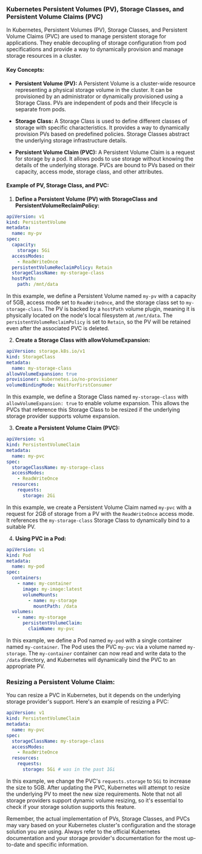 ### Kubernetes Persistent Volumes (PV), Storage Classes, and Persistent Volume Claims (PVC)

In Kubernetes, Persistent Volumes (PV), Storage Classes, and Persistent Volume Claims (PVC) are used to manage persistent storage for applications. They enable decoupling of storage configuration from pod specifications and provide a way to dynamically provision and manage storage resources in a cluster.

#### Key Concepts:

- **Persistent Volume (PV):** A Persistent Volume is a cluster-wide resource representing a physical storage volume in the cluster. It can be provisioned by an administrator or dynamically provisioned using a Storage Class. PVs are independent of pods and their lifecycle is separate from pods.

- **Storage Class:** A Storage Class is used to define different classes of storage with specific characteristics. It provides a way to dynamically provision PVs based on predefined policies. Storage Classes abstract the underlying storage infrastructure details.

- **Persistent Volume Claim (PVC):** A Persistent Volume Claim is a request for storage by a pod. It allows pods to use storage without knowing the details of the underlying storage. PVCs are bound to PVs based on their capacity, access mode, storage class, and other attributes.

#### Example of PV, Storage Class, and PVC:

1. **Define a Persistent Volume (PV) with StorageClass and PersistentVolumeReclaimPolicy:**

```yaml
apiVersion: v1
kind: PersistentVolume
metadata:
  name: my-pv
spec:
  capacity:
    storage: 5Gi
  accessModes:
    - ReadWriteOnce
  persistentVolumeReclaimPolicy: Retain
  storageClassName: my-storage-class
  hostPath:
    path: /mnt/data
```

In this example, we define a Persistent Volume named `my-pv` with a capacity of 5GB, access mode set to `ReadWriteOnce`, and the storage class set to `my-storage-class`. The PV is backed by a `hostPath` volume plugin, meaning it is physically located on the node's local filesystem at `/mnt/data`. The `persistentVolumeReclaimPolicy` is set to `Retain`, so the PV will be retained even after the associated PVC is deleted.

2. **Create a Storage Class with allowVolumeExpansion:**

```yaml
apiVersion: storage.k8s.io/v1
kind: StorageClass
metadata:
  name: my-storage-class
allowVolumeExpansion: true
provisioner: kubernetes.io/no-provisioner
volumeBindingMode: WaitForFirstConsumer
```

In this example, we define a Storage Class named `my-storage-class` with `allowVolumeExpansion: true` to enable volume expansion. This allows the PVCs that reference this Storage Class to be resized if the underlying storage provider supports volume expansion.

3. **Create a Persistent Volume Claim (PVC):**

```yaml
apiVersion: v1
kind: PersistentVolumeClaim
metadata:
  name: my-pvc
spec:
  storageClassName: my-storage-class
  accessModes:
    - ReadWriteOnce
  resources:
    requests:
      storage: 2Gi
```

In this example, we create a Persistent Volume Claim named `my-pvc` with a request for 2GB of storage from a PV with the `ReadWriteOnce` access mode. It references the `my-storage-class` Storage Class to dynamically bind to a suitable PV.

4. **Using PVC in a Pod:**

```yaml
apiVersion: v1
kind: Pod
metadata:
  name: my-pod
spec:
  containers:
    - name: my-container
      image: my-image:latest
      volumeMounts:
        - name: my-storage
          mountPath: /data
  volumes:
    - name: my-storage
      persistentVolumeClaim:
        claimName: my-pvc
```

In this example, we define a Pod named `my-pod` with a single container named `my-container`. The Pod uses the PVC `my-pvc` via a volume named `my-storage`. The `my-container` container can now read and write data to the `/data` directory, and Kubernetes will dynamically bind the PVC to an appropriate PV.

### Resizing a Persistent Volume Claim:

You can resize a PVC in Kubernetes, but it depends on the underlying storage provider's support. Here's an example of resizing a PVC:

```yaml
apiVersion: v1
kind: PersistentVolumeClaim
metadata:
  name: my-pvc
spec:
  storageClassName: my-storage-class
  accessModes:
    - ReadWriteOnce
  resources:
    requests:
      storage: 5Gi # was in the past 1Gi
```

In this example, we change the PVC's `requests.storage` to `5Gi` to increase the size to 5GB. After updating the PVC, Kubernetes will attempt to resize the underlying PV to meet the new size requirements. Note that not all storage providers support dynamic volume resizing, so it's essential to check if your storage solution supports this feature.

Remember, the actual implementation of PVs, Storage Classes, and PVCs may vary based on your Kubernetes cluster's configuration and the storage solution you are using. Always refer to the official Kubernetes documentation and your storage provider's documentation for the most up-to-date and specific information.